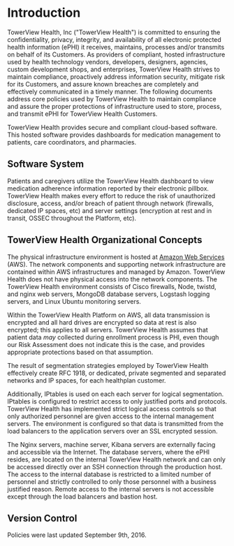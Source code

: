 # Introduction

TowerView Health, Inc ("TowerView Health") is committed to ensuring the confidentiality, privacy, integrity, and availability of all electronic protected health information (ePHI) it receives, maintains, processes and/or transmits on behalf of its Customers. As providers of compliant, hosted infrastructure used by health technology vendors, developers, designers, agencies, custom development shops, and enterprises, TowerView Health strives to maintain compliance, proactively address information security, mitigate risk for its Customers, and assure known breaches are completely and effectively communicated in a timely manner. The following documents address core policies used by TowerView Health to maintain compliance and assure the proper protections of infrastructure used to store, process, and transmit ePHI for TowerView Health Customers.

TowerView Health provides secure and compliant cloud-based software. This hosted software provides dashboards for medication management to patients, care coordinators, and pharmacies. 

## Software System

Patients and caregivers utilize the TowerView Health dashboard to view medication adherence information reported by their electronic pillbox. TowerView Health makes every effort to reduce the risk of unauthorized disclosure, access, and/or breach of patient through network (firewalls, dedicated IP spaces, etc) and server settings (encryption at rest and in transit, OSSEC throughout the Platform, etc).

## TowerView Health Organizational Concepts

The physical infrastructure environment is hosted at [Amazon Web Services](https://aws.amazon.com/) (AWS). The network components and supporting network infrastructure are contained within AWS infrastructures and managed by Amazon. TowerView Health does not have physical access into the network components. The TowerView Health environment consists of Cisco firewalls, Node, twistd, and nginx web servers, MongoDB database servers, Logstash logging servers, and Linux Ubuntu monitoring servers.

Within the TowerView Health Platform on AWS, all data transmission is encrypted and all hard drives are encrypted so data at rest is also encrypted; this applies to all servers. TowerView Health assumes that patient data *may* collected during enrollment process is PHI, even though our Risk Assessment does not indicate this is the case, and provides appropriate protections based on that assumption.

The result of segmentation strategies employed by TowerView Health effectively create RFC 1918, or dedicated, private segmented and separated networks and IP spaces, for each healthplan customer.

Additionally, IPtables is used on each each server for logical segmentation. IPtables is configured to restrict access to only justified ports and protocols. TowerView Health has implemented strict logical access controls so that only authorized personnel are given access to the internal management servers. The environment is configured so that data is transmitted from the load balancers to the application servers over an SSL encrypted session.

The Nginx servers, machine server, Kibana servers are externally facing and accessible via the Internet. The database servers, where the ePHI resides, are located on the internal TowerView Health network and can only be accessed directly over an SSH connection through the production host. The access to the internal database is restricted to a limited number of personnel and strictly controlled to only those personnel with a business justified reason. Remote access to the internal servers is not accessible except through the load balancers and bastion host.

## Version Control

Policies were last updated September 9th, 2016.
